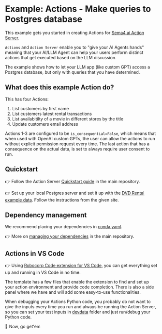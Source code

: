 # Example: Actions - Make queries to Postgres database

This example gets you started in creating Actions for [Sema4.ai Action Server](https://github.com/Sema4AI/actions).

`Actions` and `Action Server` enable you to "give your AI Agents hands" meaning that your AI/LLM Agent can help your users perform distinct actions that get executed based on the LLM discussion.

The example shows how to let your LLM app (like custom GPT) access a Postgres database, but only with queries that you have determined.

## What does this example Action do?

This has four Actions:
1. List customers by first name
2. List customers latest rental transactions
3. List availabitilty of a movie in different stores by the title
4. Update customers email address

Actions 1-3 are configured to be `is_consequential=False`, which means that when used with OpenAI custom GPTs, the user can allow the actions to run without explicit permission request every time. The last action that has a consequence on the actual data, is set to always require user consent to run.

## Quickstart

👉 Follow the Action Server [Quickstart guide](https://github.com/Sema4AI/actions?tab=readme-ov-file#%EF%B8%8F-quickstart) in the main repository.

👉 Set up your local Postgres server and set it up with the [DVD Rental example data](https://www.postgresqltutorial.com/postgresql-getting-started/postgresql-sample-database/). Follow the instructions from the given site.


## Dependency management

We recommend placing your dependencies in [conda.yaml](conda.yaml).

👉 More on [managing your dependencies](https://github.com/Sema4AI/actions?tab=readme-ov-file#what-makes-a-python-function-an-%EF%B8%8Faction) in the main repository.


## Actions in VS Code

👉 Using [Robocorp Code extension for VS Code](https://marketplace.visualstudio.com/items?itemName=robocorp.robocorp-code), you can get everything set up and running in VS Code in no time.

The template has a few files that enable the extension to find and set up your action environment and provide code completion. There is also a side panel where we have and will add some easy-to-use functionalities.

When debugging your Actions Python code, you probably do not want to give the inputs every time you run and always be running the Action Server, so you can set your test inputs in [devdata](./devdata) folder and just run/debug your Python code.


🚀 Now, go get'em

